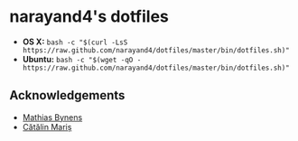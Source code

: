 # narayand4's dotfiles

* __OS X:__ `bash -c "$(curl -LsS https://raw.github.com/narayand4/dotfiles/master/bin/dotfiles.sh)"`
* __Ubuntu:__ `bash -c "$(wget -qO - https://raw.github.com/narayand4/dotfiles/master/bin/dotfiles.sh)"`

## Acknowledgements

* [Mathias Bynens](https://github.com/mathiasbynens/dotfiles)
* [Cătălin Mariș](https://github.com/alrra/dotfiles)
